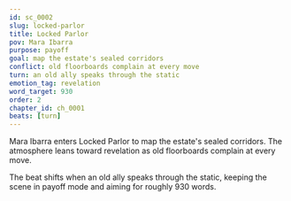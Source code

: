 ```yaml
---
id: sc_0002
slug: locked-parlor
title: Locked Parlor
pov: Mara Ibarra
purpose: payoff
goal: map the estate's sealed corridors
conflict: old floorboards complain at every move
turn: an old ally speaks through the static
emotion_tag: revelation
word_target: 930
order: 2
chapter_id: ch_0001
beats: [turn]
---
```

Mara Ibarra enters Locked Parlor to map the estate's sealed corridors. The atmosphere leans toward revelation as old floorboards complain at every move.

The beat shifts when an old ally speaks through the static, keeping the scene in payoff mode and aiming for roughly 930 words.
